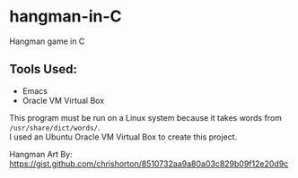 # hangman-in-C
Hangman game in C

## Tools Used:
+ Emacs
+ Oracle VM Virtual Box

This program must be run on a Linux system because it takes words from `/usr/share/dict/words/`.  
I used an Ubuntu Oracle VM Virtual Box to create this project.

Hangman Art By: https://gist.github.com/chrishorton/8510732aa9a80a03c829b09f12e20d9c
